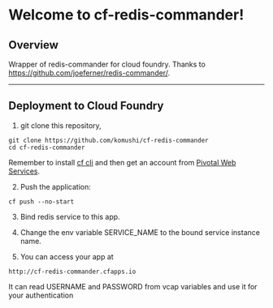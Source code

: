 Welcome to cf-redis-commander!
===================

Overview
-------------

Wrapper of redis-commander for cloud foundry.
Thanks to https://github.com/joeferner/redis-commander/.

----------
Deployment to Cloud Foundry
-------------
1) git clone this repository,
```
git clone https://github.com/komushi/cf-redis-commander
cd cf-redis-commander
```
Remember to install [cf cli](https://github.com/cloudfoundry/cli/releases) and then get an account from [Pivotal Web Services](http://run.pivotal.io/).

2) Push the application:
```
cf push --no-start
```
3) Bind redis service to this app.

4) Change the env variable SERVICE_NAME to the bound service instance name.

5) You can access your app at 
```
http://cf-redis-commander.cfapps.io
```

It can read USERNAME and PASSWORD from vcap variables and use it for your authentication 
